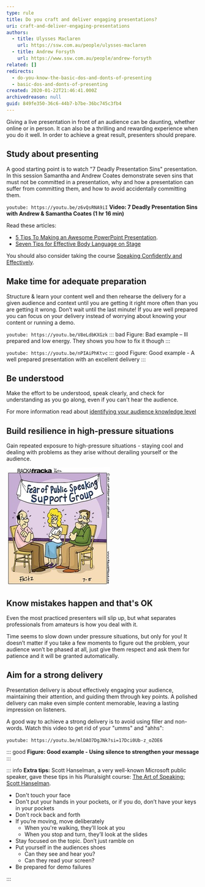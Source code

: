 ```yaml
---
type: rule
title: Do you craft and deliver engaging presentations?
uri: craft-and-deliver-engaging-presentations
authors:
  - title: Ulysses Maclaren
    url: https://ssw.com.au/people/ulysses-maclaren
  - title: Andrew Forsyth
    url: https://www.ssw.com.au/people/andrew-forsyth
related: []
redirects:
  - do-you-know-the-basic-dos-and-donts-of-presenting
  - basic-dos-and-donts-of-presenting
created: 2020-01-22T21:46:41.000Z
archivedreason: null
guid: 849fe350-36c6-44b7-b7be-36bc745c3fb4
---
```


Giving a live presentation in front of an audience can be daunting, whether online or in person. It can also be a thrilling and rewarding experience when you do it well. In order to achieve a great result, presenters should prepare.

<!--endintro-->

## Study about presenting

A good starting point is to watch "7 Deadly Presentation Sins" presentation. In this session Samantha and Andrew Coates demonstrate seven sins that must not be committed in a presentation, why and how a presentation can suffer from committing them, and how to avoid accidentally committing them.

`youtube: https://youtu.be/z6vQsRNA9iI`
**Video: 7 Deadly Presentation Sins with Andrew & Samantha Coates (1 hr 16 min)**

Read these articles:

* [5 Tips To Making an Awesome PowerPoint Presentation](https://www.linkedin.com/business/learning/blog/productivity-tips/5-best-practices-for-making-awesome-powerpoint-slides).
* [Seven Tips for Effective Body Language on Stage](https://www.forbes.com/sites/carolkinseygoman/2012/02/13/seven-tips-for-effective-body-language-on-stage/)
  
You should also consider taking the course [Speaking Confidently and Effectively](https://www.linkedin.com/learning/speaking-confidently-and-effectively/great-speaking-skills-are-a-must-have).
  
## Make time for adequate preparation

Structure & learn your content well and then rehearse the delivery for a given audience and context until you are getting it right more often than you are getting it wrong. Don’t wait until the last minute! If you are well prepared you can focus on your delivery instead of worrying about knowing your content or running a demo.

`youtube: https://youtu.be/V8eLdbKXGzk`
::: bad
Figure: Bad example – Ill prepared and low energy. They shows you how to fix it though
:::

`youtube: https://youtu.be/nPIAiPhKtvc`
::: good
Figure: Good example - A well prepared presentation with an excellent delivery
:::

## Be understood

Make the effort to be understood, speak clearly, and check for understanding as you go along, even if you can't hear the audience.

For more information read about [identifying your audience knowledge level](https://www.linkedin.com/learning/creating-and-giving-business-presentations/identify-your-audience-s-knowledge-level)

## Build resilience in high-pressure situations

Gain repeated exposure to high-pressure situations - staying cool and dealing with problems as they arise without derailing yourself or the audience.

![](picture3.jpg)

## Know mistakes happen and that's OK

Even the most practiced presenters will slip up, but what separates professionals from amateurs is how you deal with it.

Time seems to slow down under pressure situations, but only for you! It doesn’t matter if you take a few moments to figure out the problem, your audience won’t be phased at all, just give them respect and ask them for patience and it will be granted automatically.  

## Aim for a strong delivery

Presentation delivery is about effectively engaging your audience, maintaining their attention, and guiding them through key points. A polished delivery can make even simple content memorable, leaving a lasting impression on listeners.

A good way to achieve a strong delivery is to avoid using filler and non-words. Watch this video to get rid of your "umms" and "ahhs":

`youtube: https://youtu.be/mlDAO7DgJNk?si=17Dci0Ub-z_oZOE6`

::: good
**Figure: Good example - Using silence to strengthen your message**
:::

::: info
**Extra tips:** Scott Hanselman, a very well-known Microsoft public speaker, gave these tips in his Pluralsight course: [The Art of Speaking: Scott Hanselman](https://www.pluralsight.com/courses/hanselman-speaking).

* Don't touch your face
* Don't put your hands in your pockets, or if you do, don’t have your keys in your pockets
* Don't rock back and forth
* If you’re moving, move deliberately
  * When you're walking, they’ll look at you
  * When you stop and turn, they’ll look at the slides
* Stay focused on the topic. Don’t just ramble on
* Put yourself in the audiences shoes
  * Can they see and hear you?
  * Can they read your screen?
* Be prepared for demo failures

:::
